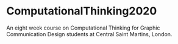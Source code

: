 # ComputationalThinking2020
 An eight week course on Computational Thinking for Graphic Communication Design students at Central Saint Martins, London.
